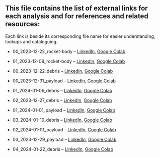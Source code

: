 ## This file contains the list of external links for each analysis and for references and related resources:
Each link is beside its corresponding file name for easier understanding, lookups and cataloguing.

- 00_2023-12-22_rocket-body &ndash; 
[LinkedIn](https://www.linkedin.com/feed/update/urn:li:activity:7143237764979843072), 
[Google Colab](https://colab.research.google.com/drive/1rTs99T62bXewyQiXf-796_2CbUIBFOUQ)

- 01_2023-12-08_rocket-body &ndash;
[LinkedIn](https://www.linkedin.com/feed/update/urn:li:activity:7148291052657868800),
[Google Colab](https://colab.research.google.com/drive/1_h7bHK1bH0cG3EQMg8VhYzeEFmvOFOpX)

- 00_2023-12-22_debris &ndash;
[LinkedIn](https://www.linkedin.com/feed/update/urn:li:activity:7148661669693390848),
[Google Colab](https://colab.research.google.com/drive/1bx0crly_smriy6H42FuAtLNxUmCC9Rqt)

- 00_2023-12-31_payload &ndash;
[LinkedIn](https://www.linkedin.com/feed/update/urn:li:activity:7149035779485253633),
[Google Colab](https://colab.research.google.com/drive/1HYG_Lxxns9idffcALWBzn8Mb_jAMybxj)

- 01_2024-01-06_debris &ndash;
[LinkedIn](https://www.linkedin.com/feed/update/urn:li:activity:7149392369132482560),
[Google Colab](https://colab.research.google.com/drive/1f_fhdmAV7t3KkL0_sXJOZDCxf3J5PtgE)

- 02_2023-12-27_debris &ndash;
[LinkedIn](https://www.linkedin.com/feed/update/urn:li:share:7149945750288805888),
[Google Colab](https://colab.research.google.com/drive/1PGVZXMCaL-Y2k2cFprz4I8R000rTtWb4)

- 01_2024-01-01_payload &ndash;
[LinkedIn](https://www.linkedin.com/posts/spaceprotocolorg_spacedebris-communication-worldeconomicforum-activity-7150497001791475714-F3QV),
[Google Colab](https://colab.research.google.com/drive/10zfVSpn0EdapXWAvQ1RXwrcVsvkB32rP)

- 03_2024-01-10_debris &ndash;
[LinkedIn](https://www.linkedin.com/feed/update/urn:li:activity:7150834330485833728),
[Google Colab](https://colab.research.google.com/drive/1mMwnwZw7ZbQN0g91HI_FZxUP7jiXl7I9)

- 02_2024-01-01_payload &ndash;
[LinkedIn](https://www.linkedin.com/feed/update/urn:li:activity:7151588247272329216),
[Google Colab](https://colab.research.google.com/drive/1hgrSu9dN1dSjWcCthU4EfGBtAVoJxyL-)

- 03_2023-12-29_payload &ndash;
[LinkedIn](https://www.linkedin.com/feed/update/urn:li:activity:7152808893797072896),
[Google Colab](https://colab.research.google.com/drive/1CiZ74v21Ve3_tSTlxAfPoYsnJdTOPni_)

- 04_2024-01-22_debris &ndash;
[LinkedIn](),
[Google Colab](https://colab.research.google.com/drive/1pQGdOsZJCKkAceraWXW8QqhbtE0SriN4)